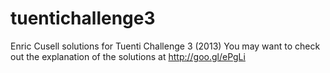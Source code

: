 tuentichallenge3
================

Enric Cusell solutions for Tuenti Challenge 3 (2013)
You may want to check out the explanation of the solutions at http://goo.gl/ePgLi

